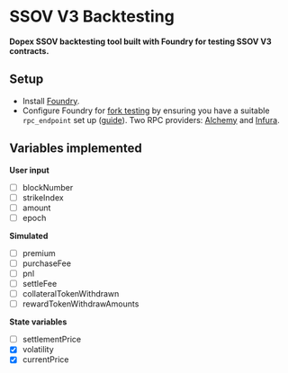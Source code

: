 # SSOV V3 Backtesting

**Dopex SSOV backtesting tool built with Foundry for testing SSOV V3 contracts.**

## Setup

- Install [Foundry](https://github.com/foundry-rs/foundry).
- Configure Foundry for [fork testing](https://book.getfoundry.sh/forge/fork-testing) by ensuring you have a suitable `rpc_endpoint` set up ([guide](https://book.getfoundry.sh/cheatcodes/rpc?highlight=rpc#description)). Two RPC providers: [Alchemy](https://www.alchemy.com/) and [Infura](https://infura.io/).

## Variables implemented

**User input**

- [ ] blockNumber
- [ ] strikeIndex
- [ ] amount
- [ ] epoch

**Simulated**

- [ ] premium
- [ ] purchaseFee
- [ ] pnl
- [ ] settleFee
- [ ] collateralTokenWithdrawn
- [ ] rewardTokenWithdrawAmounts

**State variables**

- [ ] settlementPrice
- [x] volatility
- [x] currentPrice
